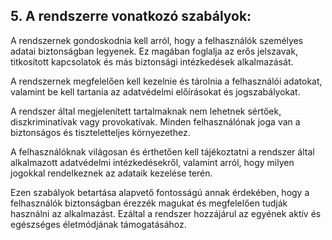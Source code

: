 ## 5. A rendszerre vonatkozó szabályok:

A rendszernek gondoskodnia kell arról, hogy a felhasználók személyes adatai biztonságban legyenek. 
Ez magában foglalja az erős jelszavak, titkosított kapcsolatok és más biztonsági intézkedések alkalmazását.

A rendszernek megfelelően kell kezelnie és tárolnia a felhasználói adatokat, 
valamint be kell tartania az adatvédelmi előírásokat és jogszabályokat.

A rendszer által megjelenített tartalmaknak nem lehetnek sértőek, 
diszkriminatívak vagy provokatívak. Minden felhasználónak joga van a biztonságos és tiszteletteljes környezethez.

A felhasználóknak világosan és érthetően kell tájékoztatni a rendszer által alkalmazott 
adatvédelmi intézkedésekről, valamint arról, hogy milyen jogokkal rendelkeznek az adataik kezelése terén.

Ezen szabályok betartása alapvető fontosságú annak érdekében, hogy a felhasználók biztonságban érezzék 
magukat és megfelelően tudják használni az alkalmazást. 
Ezáltal a rendszer hozzájárul az egyének aktív és egészséges életmódjának támogatásához.